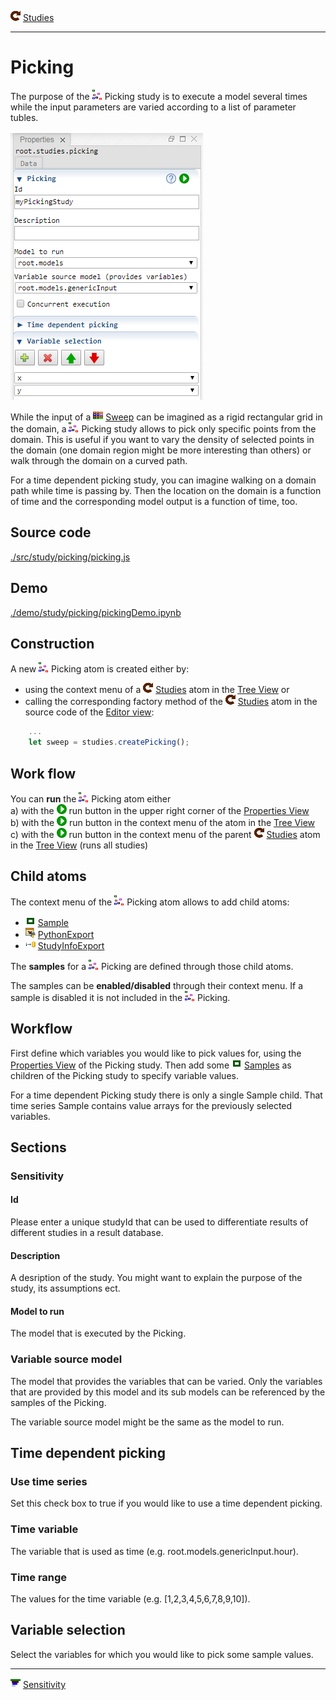 ![](../../../../icons/studies.png) [Studies](../studies.md)

----

# Picking
		
The purpose of the ![](../../../../icons/picking.png) Picking study is to execute a model several times while the input parameters are varied according to a list of parameter tubles. 

![](../../../images/picking.png)

While the input of a ![](../../../../icons/sweep.png) [Sweep](../sweep/sweep.md) can be imagined as a rigid rectangular grid in the domain, a ![](../../../../icons/picking.png) Picking study allows to pick only specific points from the domain. This is useful if you want to vary the density of selected points in the domain (one domain region might be more interesting than others) or walk through the domain on a curved path. 

For a time dependent picking study, you can imagine walking on a domain path while time is passing by. Then the location on the domain is a function of time and the corresponding model output is a function of time, too. 

## Source code

[./src/study/picking/picking.js](../../../../src/study/picking/picking.js)

## Demo

[./demo/study/picking/pickingDemo.ipynb](../../../../demo/study/picking/pickingDemo.ipynb)

## Construction
		
A new ![](../../../../icons/picking.png) Picking atom is created either by: 

* using the context menu of a ![](../../../../icons/studies.png) [Studies](../studies.md) atom in the [Tree View](../../../views/treeView.md) or
* calling the corresponding factory method of the ![](../../../../icons/studies.png) [Studies](../studies.md) atom in the source code of the [Editor view](../../../views/editorView.md):

```javascript
    ...
    let sweep = studies.createPicking();	     
```

## Work flow	

You can **run** the ![](../../../../icons/picking.png) Picking atom either<br> 
a) with the ![](../../../../icons/run.png) run button in the upper right corner of the [Properties View](../../../views/propertiesView.md)<br>
b) with the ![](../../../../icons/run.png) run button in the context menu of the atom in the [Tree View](../../../views/treeView.md)<br>
c) with the ![](../../../../icons/run.png) run button in the context menu of the parent ![](../../../../icons/studies.png) [Studies](../studies.md) atom in the [Tree View](../../../views/treeView.md) (runs all studies)<br>

## Child atoms
		
The context menu of the ![](../../../../icons/picking.png) Picking atom allows to add child atoms: 

* ![](../../../../icons/sample.png) [Sample](../sample/sample.md)
* ![](../../../../icons/pythonExport.png) [PythonExport](../pythonExport/pythonExport.md)
* ![](../../../../icons/studyInfoExport.png) [StudyInfoExport](../studyInfoExport/studyInfoExport.md)

The **samples** for a ![](../../../../icons/picking.png) Picking are defined through those child atoms. 

The samples can be **enabled/disabled** through their context menu. If a sample is disabled it is not included in the ![](../../../../icons/picking.png) Picking. 

## Workflow

First define which variables you would like to pick values for, using the [Properties View](../../../views/propertiesView.md) of the Picking study. Then add some ![](../../../../icons/sample.png) [Samples](../sample/sample.md) as children of the Picking study to specify variable values. 

For a time dependent Picking study there is only a single Sample child. That time series Sample contains value arrays for the previously selected variables.  

## Sections

### Sensitivity

#### Id

Please enter a unique studyId that can be used to differentiate results of different studies in a result database.  

#### Description

A desription of the study. You might want to explain the purpose of the study, its assumptions ect. 

#### Model to run

The model that is executed by the Picking.

### Variable source model

The model that provides the variables that can be varied. Only the variables that are provided by this model and its sub models can be referenced by the samples of the Picking. 

The variable source model might be the same as the model to run.

## Time dependent picking

### Use time series

Set this check box to true if you would like to use a time dependent picking.

### Time variable

The variable that is used as time (e.g. root.models.genericInput.hour). 

### Time range

The values for the time variable (e.g. [1,2,3,4,5,6,7,8,9,10]). 

## Variable selection

Select the variables for which you would like to pick some sample values.

----

![](../../../../icons/sensitivity.png) [Sensitivity](../sensitivity/sensitivity.md)

